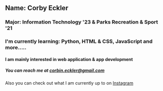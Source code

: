 ## Name: Corby Eckler
### Major: Information Technology '23 & Parks Recreation & Sport '21
### I'm currently learning: Python, HTML & CSS, JavaScript and more.....
#### I am mainly interested in web application & app development
##### You can reach me at [corbin.eckler@gmail.com](corbin.eckler@gmail.com)

Also you can check out what I am currently up to on [Instagram](https://www.instagram.com/corby.trent/)
